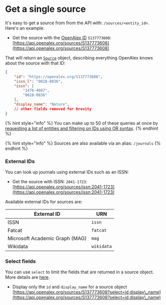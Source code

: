 # Get a single source

It's easy to get a source from from the API with: `/sources/<entity_id>`. Here's an example:

* Get the source with the [OpenAlex ID](../../how-to-use-the-api/get-single-entities/#the-openalex-id) `S137773608`: \
  [https://api.openalex.org/sources/S137773608](https://api.openalex.org/sources/S137773608)

That will return an [`Source`](source-object.md) object, describing everything OpenAlex knows about the source with that ID:

```json
{
    "id": "https://openalex.org/S137773608",
    "issn_l": "0028-0836",
    "issn": [
        "1476-4687",
        "0028-0836"
    ],
    "display_name": "Nature",
    // other fields removed for brevity
}
```

{% hint style="info" %}
You can make up to 50 of these queries at once by [requesting a list of entities and filtering on IDs using OR syntax](../../how-to-use-the-api/get-lists-of-entities/filter-entity-lists.md#addition-or).
{% endhint %}

{% hint style="info" %}
Sources are also available via an alias: `/journals`
{% endhint %}

### External IDs

You can look up journals using external IDs such as an ISSN:

* Get the source with ISSN: `2041-1723`:\
  [https://api.openalex.org/sources/issn:2041-1723](https://api.openalex.org/sources/issn:2041-1723)

Available external IDs for sources are:

| External ID                    | URN        |
| ------------------------------ | ---------- |
| ISSN                           | `issn`     |
| Fatcat                         | `fatcat`   |
| Microsoft Academic Graph (MAG) | `mag`      |
| Wikidata                       | `wikidata` |

### Select fields

You can use `select` to limit the fields that are returned in a source object. More details are [here](../../how-to-use-the-api/get-lists-of-entities/select-fields.md).

* Display only the `id` and `display_name` for a source object\
  [https://api.openalex.org/sources/S137773608?select=id,display\_name](https://api.openalex.org/sources/S137773608?select=id,display\_name)
